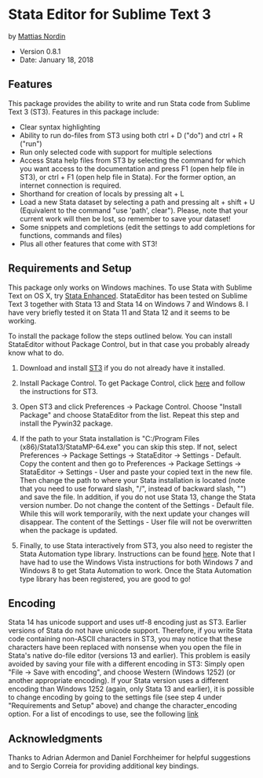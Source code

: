 Stata Editor for Sublime Text 3
===============================

by [Mattias Nordin](http://sites.google.com/site/econnordin/)

* Version 0.8.1
* Date: January 18, 2018

Features
--------
This package provides the ability to write and run Stata code from Sublime Text 3 (ST3). Features in this package include:

* Clear syntax highlighting
* Ability to run do-files from ST3 using both ctrl + D ("do") and ctrl + R ("run")
* Run only selected code with support for multiple selections
* Access Stata help files from ST3 by selecting the command for which you want access to the documentation and press F1 (open help file in ST3), or ctrl + F1 (open help file in Stata). For the former option, an internet connection is required.
* Shorthand for creation of locals by pressing alt + L
* Load a new Stata dataset by selecting a path and pressing alt + shift + U (Equivalent to the command "use 'path', clear"). Please, note that your current work will then be lost, so remember to save your dataset!
* Some snippets and completions (edit the settings to add completions for functions, commands and files)
* Plus all other features that come with ST3!

Requirements and Setup
----------------------
This package only works on Windows machines. To use Stata with Sublime Text on OS X, try [Stata Enhanced](https://sublime.wbond.net/packages/Stata%20Enhanced). StataEditor has been tested on Sublime Text 3 together with Stata 13 and Stata 14 on Windows 7 and Windows 8. I have very briefly tested it on Stata 11 and Stata 12 and it seems to be working.

To install the package follow the steps outlined below. You can install StataEditor without Package Control, but in that case you probably already know what to do.

1. Download and install [ST3](http://www.sublimetext.com/3) if you do not already have it installed.

2. Install Package Control. To get Package Control, click [here](https://sublime.wbond.net/installation) and follow the instructions for ST3.

3. Open ST3 and click Preferences -> Package Control. Choose "Install Package" and choose StataEditor from the list. Repeat this step and install the Pywin32 package.

4. If the path to your Stata installation is "C:/Program Files (x86)/Stata13/StataMP-64.exe" you can skip this step. If not, select Preferences -> Package Settings -> StataEditor -> Settings - Default. Copy the content and then go to Preferences -> Package Settings -> StataEditor -> Settings - User and paste your copied text in the new file. Then change the path to where your Stata installation is located (note that you need to use forward slash, "/", instead of backward slash, "\") and save the file. In addition, if you do not use Stata 13, change the Stata version number. Do not change the content of the Settings - Default file. While this will work temporarily, with the next update your changes will disappear. The content of the Settings - User file will not be overwritten when the package is updated.

5. Finally, to use Stata interactively from ST3, you also need to register the Stata Automation type library. Instructions can be found [here](http://www.stata.com/automation/#createmsapp). Note that I have had to use the Windows Vista instructions for both Windows 7 and Windows 8 to get Stata Automation to work. Once the Stata Automation type library has been registered, you are good to go!

Encoding
--------
Stata 14 has unicode support and uses utf-8 encoding just as ST3. Earlier versions of Stata do not have unicode support. Therefore, if you write Stata code containing non-ASCII characters in ST3, you may notice that these characters have been replaced with nonsense when you open the file in Stata's native do-file editor (versions 13 and earlier). This problem is easily avoided by saving your file with a different encoding in ST3: Simply open "File -> Save with encoding", and choose Western (Windows 1252) (or another appropriate encoding). If your Stata version uses a different encoding than Windows 1252 (again, only Stata 13 and earlier), it is possible to change encoding by going to the settings file (see step 4 under "Requirements and Setup" above) and change the character_encoding option. For a list of encodings to use, see the following [link](https://docs.python.org/3/library/codecs.html#standard-encodings)

Acknowledgments
---------------
Thanks to Adrian Adermon and Daniel Forchheimer for helpful suggestions and to Sergio Correia for providing additional key bindings.